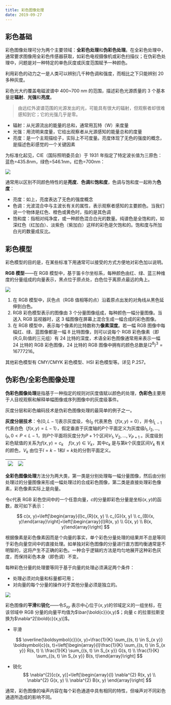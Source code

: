 ```yaml
---
title: 彩色图像处理
date: 2019-09-27
---
```


## 彩色基础

彩色图像处理可分为两个主要领域：**全彩色处理**和**伪彩色处理**。在全彩色处理中，通常要求图像用全彩色传感器获取，如彩色电视摄像机或彩色扫描仪；在伪彩色处理中，问题是对一种特定的单色灰度或灰度范围赋予一种颜色。

利用彩色的动力之一是人类可以辨别几千种色调和强度，而相比之下只能辨别 20 多种灰度。

彩色光大约覆盖电磁波谱中 400~700 nm 的范围，描述彩色光源质量的 3 个基本量是**辐射**、**光强**和**亮度**。

> 由远红外波谱范围的光源发出的光，可能具有很大的辐射，但观察者却很难感知到它；它的光强几乎是零。

-   辐射：从光源流出的能量的总和，通常用瓦特（W）来度量
-   光强：用流明来度量，它给出观察者从光源感知的能量总和的度量
-   亮度：是一个主观描绘子，实际上不可度量。亮度体现了无色的强度的概念，是描述色彩感觉的一个关键因素

为标准化起见，CIE（国际照明委员会）于 1931 年指定了特定波长值为三原色：蓝色=435.8nm，绿色=546.1nm，红色=700nm：

![](https://figure-bed.chua-n.com/杂技/CV/81.png)

通常用以区别不同颜色特性的是**亮度**、**色调**和**饱和度**，色调与饱和度一起称为**色度**：

-   亮度：如上，亮度表达了无色的强度概念
-   色调：光波混合中与主波长有关的属性，表示观察者感知的主要颜色。当我们说一个物体是红色、橙色或黄色时，指的是其色调
-   饱和度：指相对纯净度，或一种颜色混合白光的数量。纯谱色是全饱和的，如深红色（红加白）、淡紫色（紫加白）这样的彩色是欠饱和的。饱和度与所加白光的数量成反比。

## 彩色模型

彩色模型的目的是，在某些标准下用通常可以接受的方式方便地对彩色加以说明。

**RGB 模型**——在 RGB 模型中，基于笛卡尔坐标系，每种颜色由红、绿、蓝三种维度的分量组成的向量表示，黑点位于原点处，白色位于离原点最远的角上。

![](https://figure-bed.chua-n.com/杂技/CV/82.png)

1. 在 RGB 模型中，灰色点（RGB 值相等的点）沿着原点出发的对角线从黑色延伸到白色。
2. RGB 彩色模型表示的图像由 3 个分量图像组成，每种颜色一幅分量图像。当送入 RGB 监视器时，这 3 幅图像在屏幕上混合生成一幅合成的彩色图像。
3. 在 RGB 模型中，表示每个像素的比特数称为**像素深度**。若一幅 RGB 图像中每幅红、绿、蓝图像都是一幅 8 比特图像，则可以说每个 RGB 彩色像素（即(R,G,B)值的三元组）有 24 比特的深度，术语全彩色图像通常用来表示一幅 24 比特的 RGB 彩色图像，24 比特的 RGB 图像中拥有的颜色总数是$(2^8)^3=16777216$。

其他彩色模型有 CMY/CMYK 彩色模型、HSI 彩色模型等。详见 P.257。

## 伪彩色/全彩色图像处理

**伪彩色图像处理**是指基于一种指定的规则对灰度值赋以颜色的处理，**伪彩色**主要用于人目视观察和解释单幅图像或序列图像中的灰度级事件。

灰度分层和彩色编码技术是伪彩色图像处理的最简单的例子之一。

**灰度分层技术**：令$[0,L−1]$表示灰度级，令$l_0$ 代表黑色（$f(x,y)=0$），并令$l_{L−1}$ 代表白色（$f(x,y)=L−1$），假定垂直于灰度轴的$P$个平面定义为灰度级$l_1,l_2,…,l_P,0<P<L−1$，则$P$个平面将灰度分为$P+1$个区间$V_1,V_2,…,V_{P+1}$ 。灰度级到彩色赋值的关系为$f(x,y)=c_k\quad f(x,y)∈V_k$，其中$c_k$ 是与第$k$个灰度区间$V_k$ 有关的颜色，$V_k$ 由位于$l=k−1$和$l=k$处的分割平面定义。

| ![](https://figure-bed.chua-n.com/杂技/CV/83.png) | ![](https://figure-bed.chua-n.com/杂技/CV/84.png) |
| --------------------------------------------------------------- | --------------------------------------------------------------- |

**全彩色图像处理**方法分为两大类，第一类是分别处理每一幅分量图像，然后由分别处理过的分量图像来形成一幅处理过的合成彩色图像，第二类是直接处理彩色像素，彩色像素实际上是向量。

令$c$代表 RGB 彩色空间中的一个任意向量，$c$的分量即彩色分量是坐标$(x,y)$的函数，故可如下表示：

$$
c(x, y)=\left[\begin{array}{l}c_{R}(x, y) \\ c_{G}(x, y) \\ c_{B}(x, y)\end{array}\right]=\left[\begin{array}{l}R(x, y) \\ G(x, y) \\ B(x, y)\end{array}\right]
$$

根据像素是彩色像素因而是个向量的事实，单个彩色分量处理的结果并不总是等同于彩色向量空间中的直接处理。如单独对彩色图像的分量进行直方图均衡通常是不明智的，这将产生不正确的彩色。一种合乎逻辑的方法是均匀地展开这种彩色灰度，而保持彩色本身（即色调）不变。

每种彩色分量的处理要等同于基于向量的处理必须满足两个条件：

-   处理必须对向量和标量都可用；
-   对向量的每个分量的操作对于其他分量必须是独立的。

![](https://figure-bed.chua-n.com/杂技/CV/85.png)

彩色图像的**平滑**和**锐化**——令$S_{xy}$ 表示中心位于$(x,y)$的邻域定义的一组坐标，在该邻域中 RGB 分量的向量平均值为$\bar{\bold{c}}(x,y)$；向量 c 的拉普拉斯变换为$\nabla^2[\bold{c}(x,y)]$。

-   平滑

    $$
    \overline{\boldsymbol{c}}(x, y)=\frac{1}{K} \sum_{(s, t) \in S_{x y}} \boldsymbol{c}(s, t)=\left[\begin{array}{l}\frac{1}{K} \sum_{(s, t) \in S_{x y}} R(s, t) \\ \frac{1}{K} \sum_{(s, t) \in S_{x y}} G(s, t) \\ \frac{1}{K} \sum_{(s, t) \in S_{x y}} B(s, t)\end{array}\right]
    $$

-   锐化
    $$
    \nabla^{2}[c(x, y)]=\left[\begin{array}{l}
    \nabla^{2} R(x, y) \\
    \nabla^{2} G(x, y) \\
    \nabla^{2} B(x, y)
    \end{array}\right]
    $$

通常，彩色图像的噪声内容在每个彩色通道中具有相同的特性，但噪声对不同彩色通道所造成的影响不同。
